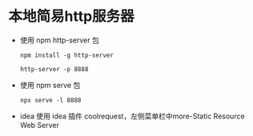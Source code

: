 # 本地简易http服务器

- 使用 npm http-server 包

  ```
  npm install -g http-server 
  
  http-server -p 8888
  ```
  
- 使用 npm serve 包

  ```
  npx serve -l 8888
  ```


- idea 使用
idea 插件 coolrequest，左侧菜单栏中more-Static Resource Web Server